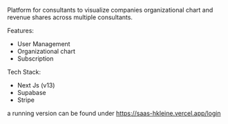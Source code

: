 Platform for consultants to visualize companies organizational chart and revenue shares across multiple consultants. 

Features:
- User Management
- Organizational chart
- Subscription

Tech Stack:
- Next Js (v13)
- Supabase
- Stripe

a running version can be found under https://saas-hkleine.vercel.app/login




